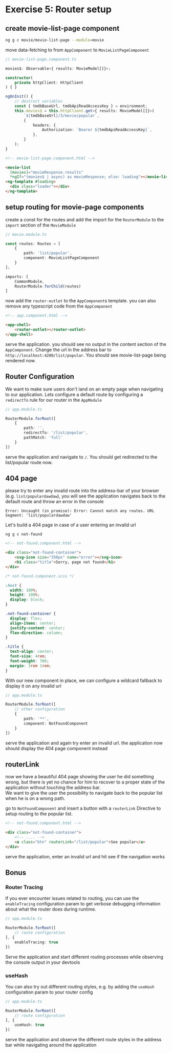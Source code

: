 # Exercise 5: Router setup

## create movie-list-page component

```bash
ng g c movie/movie-list-page --module=movie
```

move data-fetching to from `AppComponent` to `MovieListPageComponent`

```ts
// movie-list-page.component.ts

movies$: Observable<{ results: MovieModel[]}>;

constructor(
    private httpClient: HttpClient
) { }

ngOnInit() {
    // destruct variables
    const { tmdbBaseUrl, tmdbApiReadAccessKey } = environment;
    this.movies$ = this.httpClient.get<{ results: MovieModel[]}>(
        `${tmdbBaseUrl}/3/movie/popular`,
        {
            headers: {
                Authorization: `Bearer ${tmdbApiReadAccessKey}`,
            },
        }
    );
}

```

```html
<!-- movie-list-page.component.html -->

<movie-list
  [movies]="movieResponse.results"
  *ngIf="(movies$ | async) as movieResponse; else: loading"></movie-list>
<ng-template #loading>
  <div class="loader"></div>
</ng-template>

```

## setup routing for movie-page components

create a const for the routes and add the import for the `RouterModule` to the `import` section
of the `MovieModule`

```ts
// movie.module.ts

const routes: Routes = [
    {
        path: 'list/popular',
        component: MovieListPageComponent
    }
];

imports: [
    CommonModule,
    RouterModule.forChild(routes)
]
```

now add the `router-outlet` to the `AppComponent`s template. you can also remove any typescript code from the `AppComponent`

```html
<!-- app.component.html -->

<app-shell>
    <router-outlet></router-outlet>
</app-shell>
```

serve the application. you should see no output in the content section of the `AppComponent`. 
Change the url in the address bar to `http://localhost:4200/list/popular`. You should see movie-list-page being rendered now.

## Router Configuration

We want to make sure users don't land on an empty page when navigating to our application. Lets configure a default route by
configuring a `redirectTo` rule for our router in the `AppModule`

```ts
// app.module.ts

RouterModule.forRoot([
    {
        path: '',
        redirectTo: '/list/popular',
        pathMatch: 'full'
    }
])

```

serve the application and navigate to `/`. You should get redirected to the list/popular route now.

## 404 page

please try to enter any invalid route into the address-bar of your browser (e.g. `list/populardawdaw`), you will see the application navigates back to the default
route and throw an error in the console

`Error: Uncaught (in promise): Error: Cannot match any routes. URL Segment: 'list/populardawdaw'`

Let's build a 404 page in case of a user entering an invalid url

`ng g c not-found`

```html
<!-- not-found.component.html -->

<div class="not-found-container">
    <svg-icon size="350px" name="error"></svg-icon>
    <h1 class="title">Sorry, page not found</h1>
</div>
```

```scss
/* not-found.component.scss */

:host {
  width: 100%;
  height: 100%;
  display: block;
}

.not-found-container {
  display: flex;
  align-items: center;
  justify-content: center;
  flex-direction: column;
}

.title {
  text-align: center;
  font-size: 4rem;
  font-weight: 700;
  margin: 3rem 1rem;
}
```


With our new component in place, we can configure a wildcard fallback to display it on any invalid url

```ts
// app.module.ts

RouterModule.forRoot([
    // other configuration
    {
        path: '**',
        component: NotFoundComponent
    }
])
```

serve the application and again try enter an invalid url. the application now should display the 404 page component instead

## routerLink

now we have a beautiful 404 page showing the user he did something wrong, but there is yet no chance for him to recover to
a proper state of the application without touching the address bar.  
We want to give the user the possibility to navigate back to the popular list when he is on a wrong path.

go to `NotFoundComponent` and insert a button with a `routerLink` Directive to setup routing to the popular list.

```html
<!-- not-found.component.html -->

<div class="not-found-container">
    <!-- .... -->
    <a class="btn" routerLink="/list/popular">See popular</a>
</div>

```

serve the application, enter an invalid url and hit see if the navigation works

## Bonus

### Router Tracing

If you ever encounter issues related to routing, you can use the `enableTracing` configuration param to get verbose debugging information
about what the router does during runtime.

```ts
// app.module.ts

RouterModule.forRoot([
    // route configuration
], {
    enableTracing: true
})
```

Serve the application and start different routing processes while observing the console output in your devtools

### useHash

You can also try out different routing styles, e.g. by adding the `useHash` configuration param to your router config

```ts
// app.module.ts

RouterModule.forRoot([
    // route configuration
], {
    useHash: true
})
```

serve the application and observe the different route styles in the address bar while navigating around the application
